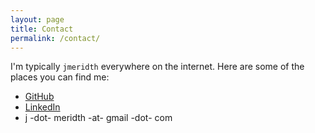 ```yaml
---
layout: page
title: Contact
permalink: /contact/
---
```


I'm typically `jmeridth` everywhere on the internet. Here are some of the places you can find me:

- [GitHub](https://github.com/jmeridth)
- [LinkedIn](https://www.linkedin.com/in/jmeridth/)
- j -dot- meridth -at- gmail -dot- com
